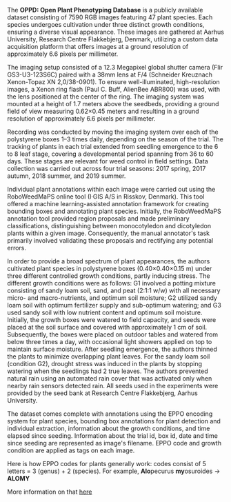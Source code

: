 The **OPPD: Open Plant Phenotyping Database** is a publicly available dataset consisting of 7590 RGB images featuring 47 plant species. Each species undergoes cultivation under three distinct growth conditions, ensuring a diverse visual appearance. These images are gathered at Aarhus University, Research Centre Flakkebjerg, Denmark, utilizing a custom data acquisition platform that offers  images at a ground resolution of approximately 6.6 pixels per millimeter.

The imaging setup consisted of a 12.3 Megapixel global shutter camera (Flir GS3-U3-123S6C) paired with a 38mm lens at F/4 (Schneider Kreuznach Xenon-Topaz XN 2,0/38-0901). To ensure well-illuminated, high-resolution images, a Xenon ring flash (Paul C. Buff, AlienBee ABR800) was used, with the lens positioned at the center of the ring. The imaging system was mounted at a height of 1.7 meters above the seedbeds, providing a ground field of view measuring 0.62×0.45 meters and resulting in a ground resolution of approximately 6.6 pixels per millimeter.

Recording was conducted by moving the imaging system over each of the polystyrene boxes 1–3 times daily, depending on the season of the trial. The tracking of plants in each trial extended from seedling emergence to the 6 to 8 leaf stage, covering a developmental period spanning from 36 to 60 days. These stages are relevant for weed control in field settings. Data collection was carried out across four trial seasons: 2017 spring, 2017 autumn, 2018 summer, and 2019 summer.

Individual plant annotations within each image were carried out using the RoboWeedMaPS online tool (I·GIS A/S in Risskov, Denmark). This tool offered a machine learning-assisted annotation framework for creating bounding boxes and annotating plant species. Initially, the RoboWeedMaPS annotation tool provided region proposals and made preliminary classifications, distinguishing between monocotyledon and dicotyledon plants within a given image. Consequently, the manual annotator's task primarily involved validating these proposals and rectifying any potential errors.

In order to provide a broad spectrum of plant appearances, the authors cultivated plant species in polystyrene boxes (0.40×0.40×0.15 m) under three different controlled growth conditions, partly inducing stress. The different growth conditions were as follows: G1 involved a potting mixture consisting of sandy loam soil, sand, and peat (2:1:1 w/w) with all necessary micro- and macro-nutrients, and optimum soil moisture; G2 utilized sandy loam soil with optimum fertilizer supply and sub-optimum watering; and G3 used sandy soil with low nutrient content and optimum soil moisture. Initially, the growth boxes were watered to field capacity, and seeds were placed at the soil surface and covered with approximately 1 cm of soil. Subsequently, the boxes were placed on outdoor tables and watered from below three times a day, with occasional light showers applied on top to maintain surface moisture. After seedling emergence, the authors thinned the plants to minimize overlapping plant leaves. For the sandy loam soil (condition G2), drought stress was induced in the plants by stopping watering when the seedlings had 2 true leaves. The authors prevented natural rain using an automated rain cover that was activated only when nearby rain sensors detected rain. All seeds used in the experiments were provided by the seed bank at Research Centre Flakkebjerg, Aarhus University.

The dataset comes complete with annotations using the EPPO encoding system for plant species, bounding box annotations for plant detection and individual extraction, information about the growth conditions, and time elapsed since seeding. Information about the trial id, box id, date and time since seeding are represented as image's filename. EPPO code and growth condition are applied as tags on each image.

Here is how EPPO codes for plants generally work: codes consist of 5 letters = 3 (genus) + 2 (species). For example, **Alo**pecurus **my**osuroides -> **ALOMY**

More information on that [here](https://www.efsa.europa.eu/sites/default/files/event//130401/130401-poster09.pdf)

